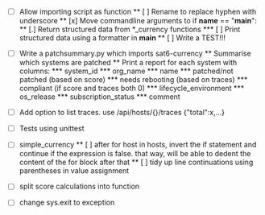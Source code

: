
* [ ] Allow importing script as function
** [ ] Rename to replace hyphen with underscore
** [x] Move commandline arguments to if __name__ == "__main__":
** [.] Return structured data from *_currency functions
*** [ ] Print structured data using a formatter in __main__
** [ ] Write a TEST!!!

* [ ] Write a patchsummary.py which imports sat6-currency
** Summarise which systems are patched
** Print a report for each system with columns:
*** system_id
*** org_name
*** name
*** patched/not patched (based on score)
*** needs rebooting (based on traces)
*** compliant (if score and traces both 0)
*** lifecycle_environment
*** os_release
*** subscription_status
*** comment

* [ ] Add option to list traces. use /api/hosts/{}/traces {"total":x,...}

* [ ] Tests using unittest

* [ ] simple_currency
** [ ] after for host in hosts, invert the if statement and continue if the expression is false. that way, will be able to dedent the content of the for block after that
** [ ] tidy up line continuations using parentheses in value assignment
* [ ] split score calculations into function
* [ ] change sys.exit to exception

